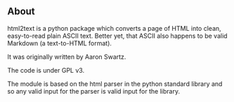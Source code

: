 About
-----

html2text is a python package which converts a page of HTML into clean,
easy-to-read plain ASCII text. Better yet, that ASCII also happens to be
valid Markdown (a text-to-HTML format).

It was originally written by Aaron Swartz.

The code is under GPL v3.

The module is based on the html parser in the python standard library
and so any valid input for the parser is valid input for the library.
